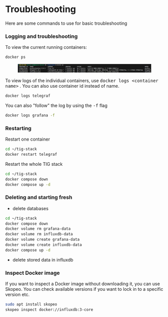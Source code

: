 # Troubleshooting

Here are some commands to use for basic troubleshooting

### Logging and troubleshooting

To view the current running containers:

```bash
docker ps
```

<div data-full-width="true"><figure><img src="../../.gitbook/assets/image (6) (1).png" alt=""><figcaption></figcaption></figure></div>

To view logs of the individual containers, use <kbd>docker logs \<container name></kbd> . You can also use container id instead of name.

```bash
docker logs telegraf
```

You can also "follow" the log by using the <kbd>-f</kbd> flag

```bash
docker logs grafana -f
```

### Restarting

Restart one container

```bash
cd ~/tig-stack
docker restart telegraf
```

Restart the whole TIG stack

```bash
cd ~/tig-stack
docker compose down
docker compose up -d
```

### Deleting and starting fresh

* delete databases

```bash
cd ~/tig-stack
docker compose down
docker volume rm grafana-data
docker volume rm influxdb-data
docker volume create grafana-data
docker volume create influxdb-data
docker compose up -d
```

* delete stored data in influxdb



### Inspect Docker image

If you want to inspect a Docker image without downloading it, you can use Skopeo. You can check available versions if you want to lock in to a specific version etc.

```bash
sudo apt install skopeo
skopeo inspect docker://influxdb:3-core
```
